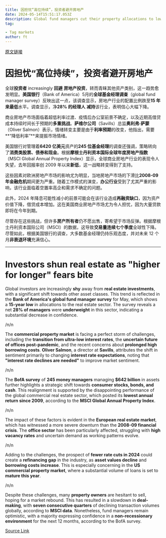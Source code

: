 ```yaml
---
title: 因担忧“高位持续”，投资者避开房地产
date: 2024-05-14T15:51:17.053Z
description: Global fund managers cut their property allocations to lows not seen since 2009
tag: 

- Tag markets
author: ft
---
```


[原文链接](https://ft.com/content/2f638b39-bf6e-496c-9b8a-c37f11ee6dcc)

# 因担忧“高位持续”，投资者避开房地产

全球**投资者** increasingly **回避** **房地产投资**，转而青睐其他资产类别，这一趋势愈发明显。**美国银行**（Bank of America）5月的**全球基金经理调查**（global fund manager survey）反映出这一点，该调查显示，房地产行业的配置比例跌至**15 年来最低**水平。调查显示，净**28% 的经理人** **减持**该行业，表明信心大幅下降。

商业房地产市场面临着超低利率过渡、疫情后办公室前景不确定，以及近期高借贷成本持续时间长于预期的**多重挑战**。**萨维尔公司**（Savills）总监**奥利弗·萨蒙**（Oliver Salmon）表示，情绪转变主要是由于**利率预期**的改变，他指出，需要**“降低利率”**来提振市场情绪。

美国银行对管理着**6420 亿美元**资产的**245 位基金经理**的调查还强调，策略转向了**消费类股票、债券和现金**。根据**摩根士丹利资本国际全球年度房地产指数**（MSCI Global Annual Property Index）显示，全球商业房地产行业的表现令人失望，去年回报率创 2009 年以来**新低**，这一战略转变得到了支持。

这些因素对欧洲房地产市场的影响尤为明显，当地房地产市场的下滑比**2008-09 年金融危机**期间更为严重。随着工作模式的演变，**办公行业**受到了尤其严重的影响，该行业面临着空置率高企和需求不确定的问题。

此外，2024 年降息可能性减小的前景可能会在该行业造成**再融资缺口**，因为资产价值下降，借贷成本增加。这在美国商业房地产市场尤为令人担忧，因为大量贷款即将在今年到期。

尽管存在这些挑战，但许多**房产所有者**仍不愿出售，寄希望于市场反弹。根据摩根士丹利资本国际公司（MSCI）的数据，这导致**交易量连续七个季度**全球性下降。尽管如此，根据美国银行的调查，大多数基金经理仍持乐观态度，并对未来 12 个月**非衰退环境**充满信心。

---

# Investors shun real estate as "higher for longer" fears bite

Global investors are increasingly **shy** away from **real estate investments**, with a significant shift towards other asset classes. This trend is reflected in the **Bank of America's global fund manager survey** for May, which shows a **15-year low** in allocations to the real estate sector. The survey reveals a net **28% of managers** were **underweight** in this sector, indicating a substantial decrease in confidence. 

/n/n

The **commercial property market** is facing a perfect storm of challenges, including the **transition from ultra-low interest rates**, the **uncertain future of offices post-pandemic**, and the recent concerns about **prolonged high borrowing costs**. **Oliver Salmon**, a director at **Savills**, attributes the shift in sentiment primarily to changing **interest rate expectations**, noting that **"interest rate declines are needed"** to improve market sentiment. 

/n/n

The **BofA survey** of **245 money managers** managing **$642 billion** in assets further highlights a strategic shift towards **consumer stocks, bonds, and cash**. This realignment is supported by the disappointing performance of the global commercial real estate sector, which posted its **lowest annual return since 2009**, according to the **MSCI Global Annual Property Index**. 

/n/n

The impact of these factors is evident in the **European real estate market**, which has witnessed a more severe downturn than the **2008-09 financial crisis**. The **office sector** has been particularly affected, struggling with **high vacancy rates** and uncertain demand as working patterns evolve. 

/n/n

Adding to the challenges, the prospect of **fewer rate cuts in 2024** could create a **refinancing gap** in the industry, as **asset values decline** and **borrowing costs increase**. This is especially concerning in the **US commercial property market**, where a substantial volume of loans is set to **mature this year**. 

/n/n

Despite these challenges, many **property owners** are hesitant to sell, hoping for a market rebound. This has resulted in a slowdown in **deal-making**, with **seven consecutive quarters** of declining transaction volumes globally, according to **MSCI data**. Nonetheless, fund managers remain optimistic, with a majority expressing confidence in a **non-recessionary environment** for the next 12 months, according to the BofA survey.

[Source Link](https://ft.com/content/2f638b39-bf6e-496c-9b8a-c37f11ee6dcc)

